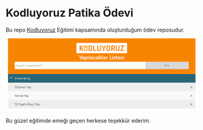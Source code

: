 # Kodluyoruz Patika Ödevi

Bu repo [Kodluyoruz](https://www.kodluyoruz.org) Eğitimi kapsamında oluşturduğum ödev reposudur.

![github](figures/odev.png)

Bu güzel eğitimde emeği geçen herkese teşekkür ederim.